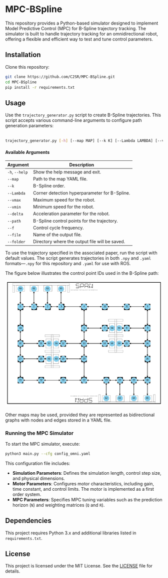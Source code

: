 # MPC-BSpline


This repository provides a Python-based simulator designed to implement Model Predictive Control (MPC) for B-Spline trajectory tracking. The simulator is built to handle trajectory tracking for an omnidirectional robot, offering a flexible and efficient way to test and tune control parameters.

## Installation

 Clone this repository:
   ```bash
   git clone https://github.com/C2SR/MPC-BSpline.git
   cd MPC-BSpline
   pip install -r requirements.txt
   ```

  ## Usage
   
 Use the `trajectory_generator.py` script to create B-Spline trajectories. This script accepts various command-line arguments to configure path generation parameters:
 ```bash

 trajectory_generator.py [-h] [--map MAP] [--k K] [--Lambda LAMBDA] [--vmax VMAX] [--vmin VMIN] [--delta DELTA] [--path PATH] [--f F] [--file FILE] [--folder FOLDER]
```
#### Available Arguments

| Argument       | Description                                      |
|----------------|--------------------------------------------------|
| `-h`, `--help` | Show the help message and exit.                  |
| `--map`        | Path to the map YAML file.                       |
| `--k`          | B-Spline order.                                  |
| `--Lambda`     | Corner detection hyperparameter for B-Spline.    |
| `--vmax`       | Maximum speed for the robot.                     |
| `--vmin`       | Minimum speed for the robot.                     |
| `--delta`      | Acceleration parameter for the robot.            |
| `--path`       | B-Spline control points for the trajectory.      |
| `--f`          | Control cycle frequency.                         |
| `--file`       | Name of the output file.                         |
| `--folder`     | Directory where the output file will be saved.   |

To use the trajectory specified in the associated paper, run the script with default values. The script generates trajectories in both `.npy` and `.yaml` formats—`.npy` for this repository and `.yaml` for use with ROS.

The figure below illustrates the control point IDs used in the B-Spline path:

![Control Point Map](splines/graph.png)

Other maps may be used, provided they are represented as bidirectional graphs with nodes and edges stored in a YAML file.

###  Running the MPC Simulator

To start the MPC simulator, execute:

```bash
python3 main.py --cfg config_omni.yaml
```


This configuration file includes:

- **Simulation Parameters**: Defines the simulation length, control step size, and physical dimensions.
- **Motor Parameters**: Configures motor characteristics, including gain, time constant, and control limits. The motor is implemented as a first order system.
- **MPC Parameters**: Specifies MPC tuning variables such as the prediction horizon (`N`) and weighting matrices (`Q` and `R`).


## Dependencies

This project requires Python 3.x and additional libraries listed in `requirements.txt`.

## License

This project is licensed under the MIT License. See the [LICENSE](LICENSE) file for details.